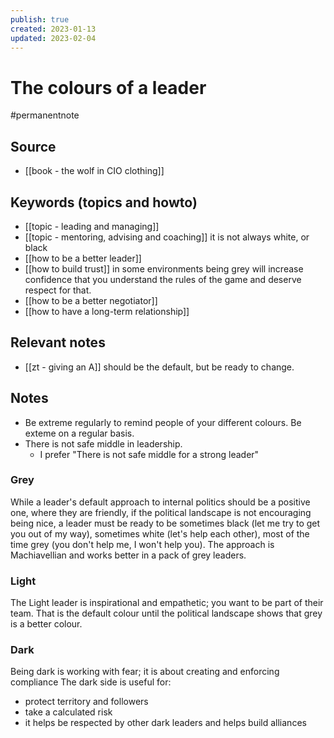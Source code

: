 ```yaml
---
publish: true
created: 2023-01-13
updated: 2023-02-04
---
```


# The colours of a leader

#permanentnote

## Source
- [[book - the wolf in CIO clothing]]

## Keywords (topics and howto)
- [[topic - leading and managing]]
- [[topic - mentoring, advising and coaching]] it is not always white, or black
- [[how to be a better leader]]
- [[how to build trust]] in some environments being grey will increase confidence that you understand the rules of the game and deserve respect for that.
- [[how to be a better negotiator]]
- [[how to have a long-term relationship]]

## Relevant notes
- [[zt - giving an A]] should be the default, but be ready to change.

## Notes

- Be extreme regularly to remind people of your different colours. Be exteme on a regular basis.
- There is not safe middle in leadership.
	- I prefer "There is not safe middle for a strong leader"

### Grey
While a leader's default approach to internal politics should be a positive one, where they are friendly, if the political landscape is not encouraging being nice, a leader must be ready to be sometimes black (let me try to get you out of my way), sometimes white (let's help each other), most of the time grey (you don't help me, I won't help you). The approach is Machiavellian and works better in a pack of grey leaders. 

### Light
The Light leader is inspirational and empathetic; you want to be part of their team. 
That is the default colour until the political landscape shows that grey is a better colour. 

### Dark
Being dark is working with fear; it is about creating and enforcing compliance
The dark side is useful for:
- protect territory and followers
- take a calculated risk
- it helps be respected by other dark leaders and helps build alliances